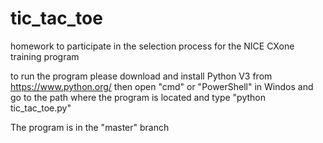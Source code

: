 # tic_tac_toe
homework to participate in the selection process for the NICE CXone training program

to run the program please download and install Python V3 from https://www.python.org/ 
then open "cmd" or "PowerShell" in Windos and go to the path where the program is located 
and type "python tic_tac_toe.py" 


The program is in the "master" branch
